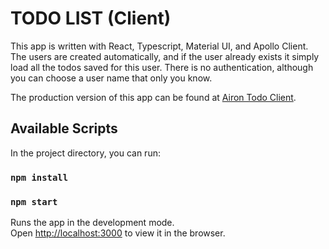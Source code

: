 # TODO LIST (Client)

This app is written with React, Typescript, Material UI, and Apollo Client. The users are created automatically, and if the user already exists it simply load all the todos saved for this user. There is no authentication, although you can choose a user name that only you know.

The production version of this app can be found at [Airon Todo Client](https://airon-todo-client.netlify.app/).

## Available Scripts

In the project directory, you can run:

### `npm install`

### `npm start`

Runs the app in the development mode.\
Open [http://localhost:3000](http://localhost:3000) to view it in the browser.



